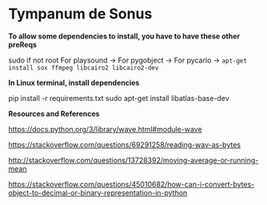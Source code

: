 # Tympanum de Sonus

**To allow some dependencies to install, you have to have these other preReqs** 


sudo if not root 
For playsound -> For pygobject -> For pycario -> 
```apt-get install sox ffmpeg libcairo2 libcairo2-dev```

**In Linux terminal, install dependencies**


pip install -r requirements.txt 
sudo apt-get install libatlas-base-dev

**Resources and References**


https://docs.python.org/3/library/wave.html#module-wave

https://stackoverflow.com/questions/69291258/reading-wav-as-bytes

http://stackoverflow.com/questions/13728392/moving-average-or-running-mean

https://stackoverflow.com/questions/45010682/how-can-i-convert-bytes-object-to-decimal-or-binary-representation-in-python

